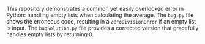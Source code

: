 This repository demonstrates a common yet easily overlooked error in Python: handling empty lists when calculating the average. The `bug.py` file shows the erroneous code, resulting in a `ZeroDivisionError` if an empty list is input.  The `bugSolution.py` file provides a corrected version that gracefully handles empty lists by returning 0.
